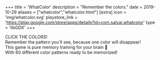 +++
title = 'WhatColor'
description = "Remember the colors."
date = 2019-10-29
aliases = ["whatcolor","whatcolor.html"]
[extra]
icon = 'img/whatcolor.svg'
playstore_link = 'https://play.google.com/store/apps/details?id=com.salvai.whatcolor'
type = 'libGDX'
+++

CLICK THE COLORS!  
Remember the pattern you'll see, because one color will disappear!  
This game is pure memory training for your brain 🧠  
With 60 different color patterns ready to be memorized!